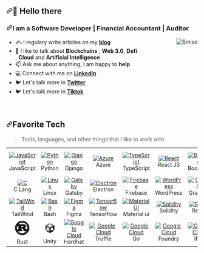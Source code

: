 
 <article class="markdown-body entry-content container-lg f5" itemprop="text"><h1 align="left" id="user-content-smisomazibuko-title" dir="auto"><a id="user-content-wave-hello-there-im-Smiso" class="anchor" aria-hidden="true" href="#wave-hello-there-im-Smiso"><svg class="octicon octicon-link" viewBox="0 0 16 16" version="1.1" width="16" height="16" aria-hidden="true"><path fill-rule="evenodd" d="M7.775 3.275a.75.75 0 001.06 1.06l1.25-1.25a2 2 0 112.83 2.83l-2.5 2.5a2 2 0 01-2.83 0 .75.75 0 00-1.06 1.06 3.5 3.5 0 004.95 0l2.5-2.5a3.5 3.5 0 00-4.95-4.95l-1.25 1.25zm-4.69 9.64a2 2 0 010-2.83l2.5-2.5a2 2 0 012.83 0 .75.75 0 001.06-1.06 3.5 3.5 0 00-4.95 0l-2.5 2.5a3.5 3.5 0 004.95 4.95l1.25-1.25a.75.75 0 00-1.06-1.06l-1.25 1.25a2 2 0 01-2.83 0z"></path></svg></a><g-emoji class="g-emoji" alias="wave" fallback-src="https://github.githubassets.com/images/icons/emoji/unicode/1f44b.png">👋</g-emoji> Hello there</h1>
<h3 align="left" dir="auto"><a id="user-content-i-am-a-software-developer-" class="anchor" aria-hidden="true" href="#i-am-a-software-developer-"><svg class="octicon octicon-link" viewBox="0 0 16 16" version="1.1" width="16" height="16" aria-hidden="true"><path fill-rule="evenodd" d="M7.775 3.275a.75.75 0 001.06 1.06l1.25-1.25a2 2 0 112.83 2.83l-2.5 2.5a2 2 0 01-2.83 0 .75.75 0 00-1.06 1.06 3.5 3.5 0 004.95 0l2.5-2.5a3.5 3.5 0 00-4.95-4.95l-1.25 1.25zm-4.69 9.64a2 2 0 010-2.83l2.5-2.5a2 2 0 012.83 0 .75.75 0 001.06-1.06 3.5 3.5 0 00-4.95 0l-2.5 2.5a3.5 3.5 0 004.95 4.95l1.25-1.25a.75.75 0 00-1.06-1.06l-1.25 1.25a2 2 0 01-2.83 0z"></path></svg></a>I am a Software Developer | Financial Accountant | Auditor</h3>
<a href="#Smiso-title">
  <img src="https://github-readme-stats.vercel.app/api?username=SmisoMazibuko&amp;show_icons=true&amp;theme=react&amp;count_private=true&amp;include_all_commits=truhttps://camo.githubusercontent.com/48f63084646e7bc2a375a394e472c927d5ed8d62388c3cc577d6cdf3328811e6/68747470733a2f2f6769746875622d726561646d652d73746174732e76657263656c2e6170702f6170693f757365726e616d653d73756861696c6b616b61722673686f775f69636f6e733d74727565267468656d653d726561637426636f756e745f707269766174653d7472756526696e636c7564655f616c6c5f636f6d6d6974733d74727565" alt="Smiso" align="right" data-canonical-src="https://github-readme-stats.vercel.app/api?username=SmisoMazibuko&amp;show_icons=true&amp;theme=react&amp;count_private=true&amp;include_all_commits=true" style="max-width: 100%;">
</a>
<ul data-sourcepos="10:1-16:0" dir="auto">
 <li><g-emoji class="g-emoji" alias="writing_hand" fallback-src="https://github.githubassets.com/images/icons/emoji/unicode/270d.png">✍️</g-emoji>  I regulary write articles on my <strong><a href="http://smiso.xyz/" title="Personal Website" rel="nofollow">blog</a></strong></li>
<li data-sourcepos="12:1-12:76"><g-emoji class="g-emoji" alias="speech_balloon" fallback-src="https://github.githubassets.com/images/icons/emoji/unicode/1f4ac.png">💬</g-emoji>  I like to talk about <strong>Blockchains</strong> , <strong>Web 3.0</strong>, <strong>Defi</strong></li>, <strong>Cloud</strong></li> and <strong> Artificial Intelligence</strong></li>
 
<li data-sourcepos="13:1-13:63"><g-emoji class="g-emoji" alias="mailbox" fallback-src="https://github.githubassets.com/images/icons/emoji/unicode/1f4eb.png">📫</g-emoji>  Ask me about anything, I am happy to <strong>help</strong></li>
<li data-sourcepos="14:1-14:52"><g-emoji class="g-emoji" alias="computer" fallback-src="https://github.githubassets.com/images/icons/emoji/unicode/1f4bb.png">💻</g-emoji>  Connect with me on <strong><a href="https://www.linkedin.com/in/simisomazibuko" title="LinkedIn" rel="nofollow">LinkedIn</a></strong></li>
<li data-sourcepos="15:1-16:0"><g-emoji class="g-emoji" alias="bird" fallback-src="https://github.githubassets.com/images/icons/emoji/unicode/1f426.png">🐦</g-emoji>  Let's talk more in <strong><a href="https://twitter.com/Smisomazibuko" title="Twitter" rel="nofollow">Twitter</a></strong></li>
 <li data-sourcepos="15:1-16:0"><g-emoji class="g-emoji" alias="bird" fallback-src="https://github.githubassets.com/images/icons/emoji/unicode/1f426.png">🐦</g-emoji>  Let's talk more in <strong><a href="https://www.tiktok.com/@smiso.eth?lang=en" title="Tiktok" rel="nofollow">Tiktok</a></strong></li>
</ul>
<br>
<h2 align="left" id="user-content-Smiso-tech" dir="auto"><a id="user-content-favorite-tech" class="anchor" aria-hidden="true" href="#favorite-tech"><svg class="octicon octicon-link" viewBox="0 0 16 16" version="1.1" width="16" height="16" aria-hidden="true"><path fill-rule="evenodd" d="M7.775 3.275a.75.75 0 001.06 1.06l1.25-1.25a2 2 0 112.83 2.83l-2.5 2.5a2 2 0 01-2.83 0 .75.75 0 00-1.06 1.06 3.5 3.5 0 004.95 0l2.5-2.5a3.5 3.5 0 00-4.95-4.95l-1.25 1.25zm-4.69 9.64a2 2 0 010-2.83l2.5-2.5a2 2 0 012.83 0 .75.75 0 001.06-1.06 3.5 3.5 0 00-4.95 0l-2.5 2.5a3.5 3.5 0 004.95 4.95l1.25-1.25a.75.75 0 00-1.06-1.06l-1.25 1.25a2 2 0 01-2.83 0z"></path></svg></a>Favorite Tech</h2>
<blockquote data-sourcepos="21:1-21:62">
<p data-sourcepos="21:3-21:62" dir="auto">Tools, languages, and other things that I like to work with.</p>
</blockquote>
<table align="center">
  <tbody><tr>
    <td align="center" width="96">
      <a href="#smisomazibuko-tech">
        <img src="https://camo.githubusercontent.com/b4ff7f14956d1e50e56f37992f87c6a73166345ea928b6dbe1140db457b9707b/68747470733a2f2f75706c6f61642e77696b696d656469612e6f72672f77696b6970656469612f636f6d6d6f6e732f7468756d622f392f39392f556e6f6666696369616c5f4a6176615363726970745f6c6f676f5f322e7376672f3130323470782d556e6f6666696369616c5f4a6176615363726970745f6c6f676f5f322e7376672e706e67" width="48" height="48" alt="JavaScript" data-canonical-src="https://upload.wikimedia.org/wikipedia/commons/thumb/9/99/Unofficial_JavaScript_logo_2.svg/1024px-Unofficial_JavaScript_logo_2.svg.png" style="max-width: 100%;">
      </a>
      <br>JavaScript
    </td>
    <td align="center" width="96">
      <a href="#smisomazibuko-tech">
        <img src="https://camo.githubusercontent.com/4575a0a9c24b0dfd5cf21d206f98b5f72761eaaa139f4debdbb526162170485c/68747470733a2f2f75706c6f61642e77696b696d656469612e6f72672f77696b6970656469612f636f6d6d6f6e732f7468756d622f632f63332f507974686f6e2d6c6f676f2d6e6f746578742e7376672f3132303070782d507974686f6e2d6c6f676f2d6e6f746578742e7376672e706e67" width="48" height="48" alt="Python" data-canonical-src="https://upload.wikimedia.org/wikipedia/commons/thumb/c/c3/Python-logo-notext.svg/1200px-Python-logo-notext.svg.png" style="max-width: 100%;">
      </a>
      <br>Python
    </td>
    <td align="center" width="96">
      <a href="#smisomazibuko-tech">
        <img src="https://camo.githubusercontent.com/537f66454b766b0d56da91225206ebf6d28ecff24d84668d52cf9430e02460fd/68747470733a2f2f63646e2e776f726c64766563746f726c6f676f2e636f6d2f6c6f676f732f646a616e676f2e737667" width="48" height="48" alt="Django" data-canonical-src="https://cdn.worldvectorlogo.com/logos/django.svg" style="max-width: 100%;">
      </a>
      <br>Django
    </td>
    <td align="center" width="96">
      <a href="#smisomazibuko-tech">
        <img src="https://camo.githubusercontent.com/bce4a35be96d1282bc9250212074d0a6ea401fb9003cd9079eaed951144281ee/68747470733a2f2f692e6962622e636f2f6a444772337a302f617a7572652d72656d6f766562672d707265766965772e706e67" width="48" height="48" alt="Azure" data-canonical-src="https://i.ibb.co/jDGr3z0/azure-removebg-preview.png" style="max-width: 100%;">
      </a>
      <br>Azure
    </td>
    <td align="center" width="96">
      <a href="#smisomazibuko-tech">
        <img src="https://camo.githubusercontent.com/9255dba4a9ad5a906afd63a77b2d3498cbd7fa527008a417968683f5e8e545b2/68747470733a2f2f75706c6f61642e77696b696d656469612e6f72672f77696b6970656469612f636f6d6d6f6e732f7468756d622f342f34632f547970657363726970745f6c6f676f5f323032302e7376672f3132303070782d547970657363726970745f6c6f676f5f323032302e7376672e706e67" width="48" height="48" alt="TypeScript" data-canonical-src="https://upload.wikimedia.org/wikipedia/commons/thumb/4/4c/Typescript_logo_2020.svg/1200px-Typescript_logo_2020.svg.png" style="max-width: 100%;">
      </a>
      <br>TypeScript
    </td>
    <td align="center" width="96">
      <a href="#smisomazibuko-tech">
        <img src="https://camo.githubusercontent.com/77f6f4ed2bcf02341da77ebed65c13650c351a5256739d5f7deb535d2f91ada8/68747470733a2f2f6272616e646c6f676f732e6e65742f77702d636f6e74656e742f75706c6f6164732f323032302f30392f72656163742d6c6f676f2e706e67" width="48" height="48" alt="React" data-canonical-src="https://brandlogos.net/wp-content/uploads/2020/09/react-logo.png" style="max-width: 100%;">
      </a>
      <br>React JS
    </td>
    <td align="center" width="96">
      <a href="#smisomazibukor-tech">
        <img src="https://camo.githubusercontent.com/4112948ca937900fbcd0eb4a0ed71f8672399586f4614ef7119268d079207878/68747470733a2f2f63646e2e776f726c64766563746f726c6f676f2e636f6d2f6c6f676f732f626f6f7473747261702d342e737667" width="48" height="48" alt="Bootstrap" data-canonical-src="https://cdn.worldvectorlogo.com/logos/bootstrap-4.svg" style="max-width: 100%;">
      </a>
      <br>Bootstrap
    </td>
    <td align="center" width="96">
      <a href="#smisomazibuko-tech">
        <img src="https://raw.githubusercontent.com/github/explore/80688e429a7d4ef2fca1e82350fe8e3517d3494d/topics/nodejs/nodejs.png" width="48" height="48" alt="Node JS" style="max-width: 100%;">
      </a>
      <br>Node JS
    </td>
     <td align="center" width="96"> 
      <a href="#smisomazibuko-tech">
        <img src="https://camo.githubusercontent.com/78db309f221af61d56bd176701a9fde24b3ceb12e801476c5908248abbd42cc5/68747470733a2f2f692e6962622e636f2f515848634d764d2f3538343831303231636566313031346330623565343934622e706e67" width="48" height="48" alt="Mongo DB" data-canonical-src="https://i.ibb.co/QXHcMvM/58481021cef1014c0b5e494b.png" style="max-width: 100%;">
      </a>
      <br>MongoDB
    </td>
  </tr>
  <tr>
    <td align="center" width="96"> 
      <a href="#smisomazibuko-tech">
        <img src="https://camo.githubusercontent.com/cf6794e0235f441a822a4f87f0b4e8dfa5bc54c10e45b499f80be36a387d5cdc/68747470733a2f2f696d672e69636f6e73382e636f6d2f636f6c6f722f3435322f632d70726f6772616d6d696e672e706e67" width="48" height="48" alt="C" data-canonical-src="https://img.icons8.com/color/452/c-programming.png" style="max-width: 100%;">
      </a>
      <br>C Lang
    </td>
    <td align="center" width="96">
      <a href="#smisomazibuko-tech">
        <img src="https://camo.githubusercontent.com/d7574156c7a1844d3c2907bae0e76254cca759290c08e08a6ef2bd7543c8c0ca/68747470733a2f2f692e6962622e636f2f737331374b47302f63376238313133323437666563643833626439623565643562643366333464352d72656d6f766562672d707265766965772e706e67" width="48" height="48" alt="Linux" style="max-width: 100%;">
      </a>
      <br>Linux
    </td>
    <td align="center" width="96">
      <a href="#smisomazibuko-tech">
        <img src="https://camo.githubusercontent.com/ef2f8c9f759a1ade82b0762f46be683c71381cdda5d71751dbd809c4452655f5/68747470733a2f2f7374617469632e63646e6c6f676f2e636f6d2f6c6f676f732f672f34322f6761747362792e737667" width="48" height="48" alt="Gatsby" data-canonical-src="https://static.cdnlogo.com/logos/g/42/gatsby.svg" style="max-width: 100%;">
      </a>
      <br>Gatsby
    </td>
    <td align="center" width="96">
      <a href="#smisomazibukor-tech">
        <img src="https://camo.githubusercontent.com/8343b1dd5a2e2baceb5b855871f1827a67c8e809f084ce445a0bf2ede942fede/68747470733a2f2f75706c6f61642e77696b696d656469612e6f72672f77696b6970656469612f636f6d6d6f6e732f7468756d622f392f39312f456c656374726f6e5f536f6674776172655f4672616d65776f726b5f4c6f676f2e7376672f3130323470782d456c656374726f6e5f536f6674776172655f4672616d65776f726b5f4c6f676f2e7376672e706e67" width="48" height="48" alt="Electron" data-canonical-src="https://upload.wikimedia.org/wikipedia/commons/thumb/9/91/Electron_Software_Framework_Logo.svg/1024px-Electron_Software_Framework_Logo.svg.png" style="max-width: 100%;">
      </a>
      <br>Electron
    </td>
    <td align="center" width="96">
      <a href="#smisomazibuko-tech">
        <img src="https://camo.githubusercontent.com/2e6d661a09d1a54015bfbbd01ce1d540fde800af1ce3df9a304a872cde508387/68747470733a2f2f342e62702e626c6f6773706f742e636f6d2f2d72744e52564d33614976492f584a585f5530375a2d49492f41414141414141414a58592f5970644f6f343930465467644b4f784d347144472d322d457a634e4641576b4b41434b34424741595943772f73313630302f6c6f676f253242666972656261736525324269636f6e2e706e67" width="48" height="48" alt="Firebase" data-canonical-src="https://4.bp.blogspot.com/-rtNRVM3aIvI/XJX_U07Z-II/AAAAAAAAJXY/YpdOo490FTgdKOxM4qDG-2-EzcNFAWkKACK4BGAYYCw/s1600/logo%2Bfirebase%2Bicon.png" style="max-width: 100%;">
      </a>
      <br>Firebase
    </td>
    <td align="center" width="96">
      <a href="#smisomazibuko-tech">
        <img src="https://camo.githubusercontent.com/614792ac734b285bdb170e3fb15b97ac1db3a8dc964a4e345219859e7b31c089/68747470733a2f2f75706c6f61642e77696b696d656469612e6f72672f77696b6970656469612f636f6d6d6f6e732f7468756d622f392f39382f576f726450726573735f626c75655f6c6f676f2e7376672f34383070782d576f726450726573735f626c75655f6c6f676f2e7376672e706e67" width="48" height="48" alt="WordPress" data-canonical-src="https://upload.wikimedia.org/wikipedia/commons/thumb/9/98/WordPress_blue_logo.svg/480px-WordPress_blue_logo.svg.png" style="max-width: 100%;">
      </a>
      <br>WordPress
    </td>
    <td align="center" width="96">
      <a href="#smisomazibuko-tech">
        <img src="https://camo.githubusercontent.com/e2068742ab6d6ed7ea5efd65f9cb90e090a3f2cb9c0e12247bb50d5ebe20a137/68747470733a2f2f75706c6f61642e77696b696d656469612e6f72672f77696b6970656469612f636f6d6d6f6e732f7468756d622f312f31372f4772617068514c5f4c6f676f2e7376672f3230343870782d4772617068514c5f4c6f676f2e7376672e706e67" width="48" height="48" alt="GraphQL" data-canonical-src="https://upload.wikimedia.org/wikipedia/commons/thumb/1/17/GraphQL_Logo.svg/2048px-GraphQL_Logo.svg.png" style="max-width: 100%;">
      </a>
      <br>GraphQL
    </td>
    <td align="center" width="96">
      <a href="#smisomazibuko-tech">
        <img src="https://camo.githubusercontent.com/48ce7b3d6142f23bbb15ffa4b1e3d6af2d98fe8828a343f2801b6972c7086882/68747470733a2f2f75706c6f61642e77696b696d656469612e6f72672f77696b6970656469612f636f6d6d6f6e732f7468756d622f332f33662f4769745f69636f6e2e7376672f3132303070782d4769745f69636f6e2e7376672e706e67" width="48" height="48" alt="Git" data-canonical-src="https://upload.wikimedia.org/wikipedia/commons/thumb/3/3f/Git_icon.svg/1200px-Git_icon.svg.png" style="max-width: 100%;">
      </a>
      <br>Git
    </td>
    <td align="center" width="96">
      <a href="#smisomazibuko-tech">
        <img src="https://camo.githubusercontent.com/202eed04c5aef73d6e2e0d4cd935ef0c1c3a92b6e636c4d45d571bf0d96186a1/68747470733a2f2f692e6962622e636f2f4c7a6d597044582f3134362d313436363930322d7068702d6c6f676f2d706e672d7472616e73706172656e742d7068702d6c6f676f2d706e672d706e672d72656d6f766562672d707265766965772e706e67" width="48" height="48" alt="PHP" data-canonical-src="https://i.ibb.co/LzmYpDX/146-1466902-php-logo-png-transparent-php-logo-png-png-removebg-preview.png" style="max-width: 100%;">
      </a>
      <br>PHP
    </td>
  </tr>
   <tr>
    <td align="center" width="96">
      <a href="#smisomazibuko-tech">
        <img src="https://camo.githubusercontent.com/394ba38797d83799a16f1cb2fd3fc8f607b9fb116f49cf1e1b64eacff9844602/68747470733a2f2f75706c6f61642e77696b696d656469612e6f72672f77696b6970656469612f636f6d6d6f6e732f7468756d622f642f64352f5461696c77696e645f4353535f4c6f676f2e7376672f3230343870782d5461696c77696e645f4353535f4c6f676f2e7376672e706e67" width="48" height="48" alt="TailWind" data-canonical-src="https://upload.wikimedia.org/wikipedia/commons/thumb/d/d5/Tailwind_CSS_Logo.svg/2048px-Tailwind_CSS_Logo.svg.png" style="max-width: 100%;">
      </a>
      <br>TailWind
    </td>
    <td align="center" width="96">
      <a href="#smisomazibuko-tech">
        <img src="https://camo.githubusercontent.com/e3f6935657041503635cf35ce77956970f368af447d0f2d51b7202d1372ba056/68747470733a2f2f626173686c6f676f2e636f6d2f696d672f73796d626f6c2f706e672f66756c6c5f636f6c6f7265645f6461726b2e706e67" width="48" height="48" alt="Bash" data-canonical-src="https://bashlogo.com/img/symbol/png/full_colored_dark.png" style="max-width: 100%;">
      </a>
      <br>Bash
    </td>
    <td align="center" width="96">
      <a href="#smisomazibuko-tech">
        <img src="https://camo.githubusercontent.com/961f17745af8dad4571761c9a28b08a1faf612a25067e019d7b54ce3d40c5841/68747470733a2f2f75706c6f61642e77696b696d656469612e6f72672f77696b6970656469612f636f6d6d6f6e732f332f33332f4669676d612d6c6f676f2e737667" width="45" height="45" alt="Figma" data-canonical-src="https://upload.wikimedia.org/wikipedia/commons/3/33/Figma-logo.svg" style="max-width: 100%;">
      </a>
      <br>Figma
    </td>
    <td align="center" width="96">
      <a href="#smisomazibuko-tech">
        <img src="https://camo.githubusercontent.com/b37a6f7520a19b76cdb4d21dcba8efb6bf0fb77c12710a6ba24105f0ef46fb2e/68747470733a2f2f75706c6f61642e77696b696d656469612e6f72672f77696b6970656469612f636f6d6d6f6e732f7468756d622f322f32642f54656e736f72666c6f775f6c6f676f2e7376672f3132303070782d54656e736f72666c6f775f6c6f676f2e7376672e706e67" width="48" height="48" alt="Tensorflow" data-canonical-src="https://upload.wikimedia.org/wikipedia/commons/thumb/2/2d/Tensorflow_logo.svg/1200px-Tensorflow_logo.svg.png" style="max-width: 100%;">
      </a>
      <br>Tensorflow
    </td>
    <td align="center" width="96">
      <a href="#smisomazibuko-tech">
        <img src="https://camo.githubusercontent.com/2815ce68de5780e7190220df54b1e1da15ad9dc71a78297850c095802492931f/68747470733a2f2f6d656469612e7a65656d6c792e636f6d2f7a65656d6c792f70726f647563742f6d6174657269616c2d75692e706e67" width="48" height="48" alt="Material UI" data-canonical-src="https://media.zeemly.com/zeemly/product/material-ui.png" style="max-width: 100%;">
      </a>
      <br>Material ui
    </td>
    <td align="center" width="96">
      <a href="#smisomazibuko-tech">
        <img src="https://camo.githubusercontent.com/62c267a4c755f9166bcd70a1026bdabf8b4556ad8044f70a0f3d010856910884/68747470733a2f2f63646e2e69636f6e2d69636f6e732e636f6d2f69636f6e73322f323130372f504e472f3531322f66696c655f747970655f736f6c69646974795f69636f6e5f3133303135362e706e67" width="48" height="48" alt="Solidity" data-canonical-src="https://cdn.icon-icons.com/icons2/2107/PNG/512/file_type_solidity_icon_130156.png" style="max-width: 100%;">
      </a>
      <br>Solidity
    </td>
     <td align="center" width="96"> 
      <a href="#smisomazibuko-tech">
        <img src="https://camo.githubusercontent.com/7b7f04b16cc2d2d4a32985710e4d640985337a32bbb1e60cdacede2c8a4ae57b/68747470733a2f2f63646e2e776f726c64766563746f726c6f676f2e636f6d2f6c6f676f732f72656475782e737667" width="48" height="48" alt="Redux" data-canonical-src="https://cdn.worldvectorlogo.com/logos/redux.svg" style="max-width: 100%;">
      </a>
      <br>Redux
    </td>
          <td align="center" width="96"> 
      <a href="#smisomazibuko-tech">
        <img src="https://raw.githubusercontent.com/samfromaway/samfromaway/master/.github/images/nextjs.png" width="48" height="48" alt="Next JS" style="max-width: 100%;">
      </a>
      <br>Next JS
    </td>
             <td align="center" width="96"> 
      <a href="#smisomazibuko-tech">
        <img src="https://camo.githubusercontent.com/1823ddb4508f68ad6ae3993982ba87780ae5792503597e1471a9ea61e9f21fa5/68747470733a2f2f6272616e646570732e636f6d2f6c6f676f2d646f776e6c6f61642f472f476f6f676c652d436c6f75642d6c6f676f2d766563746f722d30312e737667" width="48" height="48" alt="Google Cloud" data-canonical-src="https://brandeps.com/logo-download/G/Google-Cloud-logo-vector-01.svg" style="max-width: 100%;">
      </a>
      <br>G Cloud
    </td>
     </tr>
  <tr> 
     <td align="center" width="96"> 
      <a href="#smisomazibuko-tech">
        <img src="https://github.com/devicons/devicon/blob/master/icons/rust/rust-plain.svg" width="48" height="48" alt="Google Cloud" data-canonical-src="https://brandeps.com/logo-download/G/Google-Cloud-logo-vector-01.svg" style="max-width: 100%;">
      </a>
      <br>Rust
    </td><td align="center" width="96"> 
      <a href="#smisomazibuko-tech">
        <img src="https://github.com/devicons/devicon/blob/master/icons/unity/unity-original.svg" style="max-width: 100%;">
      </a>
      <br>Unity
    </td><td align="center" width="96"> 
      <a href="#smisomazibuko-tech">
        <img src="https://hardhat.org/favicon-32x32.png" width="48" height="48" alt="Google Cloud" data-canonical-src="https://brandeps.com/logo-download/G/Google-Cloud-logo-vector-01.svg" style="max-width: 100%;">
      </a>
      <br>Hardhat
    </td><td align="center" width="96"> 
      <a href="#smisomazibuko-tech">
        <img src="https://trufflesuite.com/img/truffle-logo-dark.svg" width="48" height="48" alt="Google Cloud" data-canonical-src="https://brandeps.com/logo-download/G/Google-Cloud-logo-vector-01.svg" style="max-width: 100%;">
      </a>
      <br>Truffle
    </td><td align="center" width="96"> 
      <a href="#smisomazibuko-tech">
        <img src="https://go.dev/images/go-logo-blue.svg" width="48" height="48" alt="Google Cloud" data-canonical-src="https://brandeps.com/logo-download/G/Google-Cloud-logo-vector-01.svg" style="max-width: 100%;">
      </a>
      <br>Go
    </td><td align="center" width="96"> 
      <a href="#smisomazibuko-tech">
        <img src="https://getfoundry.sh/logo.png" width="48" height="48" alt="Google Cloud" data-canonical-src="https://brandeps.com/logo-download/G/Google-Cloud-logo-vector-01.svg" style="max-width: 100%;">
      </a>
      <br>Foundry
    </td>
   <td align="center" width="96"> 
      <a href="#smisomazibuko-tech">
        <img src="https://docs.ipfs.io/images/ipfs-logo.svg" width="48" height="48" alt="Google Cloud" data-canonical-src="https://brandeps.com/logo-download/G/Google-Cloud-logo-vector-01.svg" style="max-width: 100%;">
      </a>
      <br>IPFS
    </td>
   <td align="center" width="96"> 
      <a href="#smisomazibuko-tech">
        <img src="https://kubernetes.io/images/kubernetes-192x192.png" width="48" height="48" alt="Google Cloud" data-canonical-src="https://brandeps.com/logo-download/G/Google-Cloud-logo-vector-01.svg" style="max-width: 100%;">
      </a>
      <br>Kubernetes
    </td>
   <td align="center" width="96"> 
      <a href="#smisomazibuko-tech">
        <img src="https://www.docker.com/wp-content/uploads/2022/03/Moby-logo.png" width="48" height="48" alt="Google Cloud" data-canonical-src="https://brandeps.com/logo-download/G/Google-Cloud-logo-vector-01.svg" style="max-width: 100%;">
      </a>
      <br>Docker
    </td>
  </tr>
</tbody></table>


